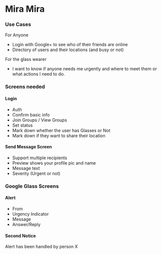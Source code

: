 Mira Mira
========

### Use Cases

For Anyone
- Login with Google+ to see who of their friends are online
- Directory of users and their locations (and busy or not)

For the glass wearer
- I want to know if anyone needs me urgently and where to meet them or what actions I need to do.

### Screens needed

#### Login
- Auth
- Confirm basic info
- Join Groups / View Groups
- Set status
- Mark down whether the user has Glasses or Not
- Mark down if they want to share their location

#### Send Message Screen
- Support multiple recipients
- Preview shows your profile pic and name
- Message text
- Severity (Urgent or not)

### Google Glass Screens

#### Alert
- From
- Urgency Indicator
- Message
- Answer/Reply

#### Second Notice
Alert has been handled by person X

